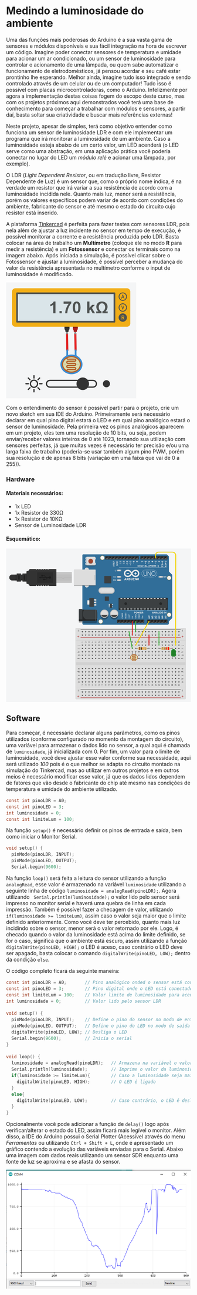 # Medindo a luminosidade do ambiente

Uma das funções mais poderosas do Arduino é a sua vasta gama de sensores e módulos disponíveis e sua fácil integração na hora de escrever um código. Imagine poder conectar sensores de temperatura e umidade para acionar um ar condicionado, ou um sensor de luminosidade para controlar o acionamento de uma lâmpada, ou quem sabe automatizar o funcionamento de eletrodomésticos, já pensou acordar e seu café estar prontinho lhe esperando. Melhor ainda, imagine tudo isso integrado e sendo controlado através de um celular ou de um computador! Tudo isso é possível com placas microcontroladoras, como o Arduíno. Infelizmente por agora a implementação destas coisas fogem do escopo deste curso, mas com os projetos próximos aqui demonstrados você terá uma base de conhecimento para começar a trabalhar com módulos e sensores, a partir daí, basta soltar sua criatividade e buscar mais referências externas! 

Neste projeto, apesar de simples, terá como objetivo entender como funciona um sensor de luminosidade LDR e com ele implementar um programa que irá monitorar a luminosidade de um ambiente. Caso a luminosidade esteja abaixo de um certo valor, um LED acenderá (o LED serve como uma abstração, em uma aplicação prática você poderia conectar no lugar do LED um *módulo relé* e acionar uma lâmpada, por exemplo).

O LDR (*Light Dependent Resistor*, ou em tradução livre, Resistor Dependente de Luz) é um sensor que, como o próprio nome indica, é na verdade um resistor que irá variar a sua resistência de acordo com a luminosidade incidida nele. Quanto mais luz, menor será a resistência, porém os valores específicos podem variar de acordo com condições do ambiente, fabricante do sensor e até mesmo o estado do circuito cujo resistor está inserido. 

A plataforma [Tinkercad](./../../introducao/tinkercad.md) é perfeita para fazer testes com sensores LDR, pois nela além de ajustar a luz incidente no sensor em tempo de execução, é possível monitorar a corrente e a resistência produzida pelo LDR. Basta colocar na área de trabalho um __Multímetro__ (coloque ele no modo __R__ para medir a resistência) e um __Fotossensor__ e conectar os terminais como na imagem abaixo. Após iniciada a simulação, é possível clicar sobre o Fotossensor e ajustar a luminosidade, é possível perceber a mudança do valor da resistência apresentada no multímetro conforme o input de luminosidade é modificado.

![Sensor LDR e Multimetro - Tinkercad](./../images/ldr.png)

Com o entendimento do sensor é possível partir para o projeto, crie um novo sketch em sua IDE do Arduino. Primeiramente será necessário declarar em qual pino digital estará o LED e em qual pino analógico estará o sensor de luminosidade. Pela primeira vez os pinos analógicos aparecem em um projeto, eles tem uma resolução de 10 bits, ou seja, podem enviar/receber valores inteiros de 0 até 1023, tornando sua utilização com sensores perfeitas, já que muitas vezes é necessário ter precisão e/ou uma larga faixa de trabalho (poderia-se usar também algum pino PWM, porém sua resolução é de apenas 8 bits (variação em uma faixa que vai de 0 a 255)).

### Hardware

#### Materiais necessários:
+ 1x LED 
+ 1x Resistor de 330Ω
+ 1x Resistor de 10KΩ
+ Sensor de Luminosidade LDR

#### Esquemático:

![Icone para abrir o monitor serial](./../images/serial-2.png)

## Software

Para começar, é necessário declarar alguns parâmetros, como os pinos utilizados (conforme configurado no momento da montagem do circuito), uma variável para armazenar o dados lido no sensor, a qual aqui é chamada de `luminosidade`, já inicializada com 0. Por fim, um valor para o limite de luminosidade, você deve ajustar esse valor conforme sua necessidade, aqui será utilizado *100* pois é o que melhor se adapta no circuito montado na simulação do Tinkercad, mas ao utilizar em outros projetos e em outros meios é necessário modificar esse valor, já que os dados lidos dependem de fatores que vão desde o fabricante do chip até mesmo nas condições de temperatura e umidade do ambiente utilizado.

``` C
const int pinoLDR = A0;
const int pinoLED = 3;
int luminosidade = 0;
const int limiteLum = 100;
```
Na função `setup()` é necessário definir os pinos de entrada e saída, bem como iniciar o Monitor Serial. 

``` C
void setup() {
  pinMode(pinoLDR, INPUT); 
  pinMode(pinoLED, OUTPUT); 
  Serial.begin(9600); 
```
Na função `loop()` será feita a leitura do sensor utilizando a função `analogRead`, esse valor é armazenado na variável `luminosidade` utilizando a seguinte linha de código `luminosidade = analogRead(pinoLDR);`. Agora utilizando ` Serial.println(luminosidade);` o valor lido pelo sensor será impresso no monitor serial e haverá uma quebra de linha em cada impressão. 
Também é possível fazer a checagem de valor, utilizando `if(luminosidade >= limiteLum)`, assim caso o valor seja maior que o limite definido anteriormente. Como você deve ter percebido, quanto mais luz incidindo sobre o sensor, menor será o valor retornado por ele. Logo, é checado quando o valor da luminosidade está acima do limite definido, se for o caso, significa que o ambiente está escuro, assim utilizando a função `digitalWrite(pinoLED, HIGH);` o LED é aceso, caso contrário o LED deve ser apagado, basta colocar o comando `digitalWrite(pinoLED, LOW);` dentro da condição `else`. 

O código completo ficará da seguinte maneira:

``` C
const int pinoLDR = A0;       // Pino analógico onded o sensor está conectado
const int pinoLED = 3;        // Pino digital onde o LED está conectado
const int limiteLum = 100;    // Valor limite de luminosidade para acender o LED
int luminosidade = 0;         // Valor lido pelo sensor LDR
 
void setup() {
  pinMode(pinoLDR, INPUT);    // Define o pino do sensor no modo de entrada
  pinMode(pinoLED, OUTPUT);   // Define o pino do LED no modo de saída
  digitalWrite(pinoLED, LOW); // Desliga o LED
  Serial.begin(9600);         // Inicia o serial
}

void loop() {
  luminosidade = analogRead(pinoLDR);   // Armazena na variável o valor lido pelo sensor
  Serial.println(luminosidade);         // Imprime o valor da luminosidade no serial
  if(luminosidade >= limiteLum){        // Caso a luminosidade seja maior que o limite
    digitalWrite(pinoLED, HIGH);        // O LED é ligado
  }
  else{ 
    digitalWrite(pinoLED, LOW);         // Caso contrário, o LED é desligado
  }
}

```

Opcionalmente você pode adicionar a função de `delay()` logo após verificar/alterar o estado do LED, assim ficará mais legível o monitor. Além disso, a IDE do Arduino possui o Serial Plotter (Acessível através do menu *Ferramentas* ou utilizando `Ctrl + Shift + L`, onde é apresentado um gráfico contendo a evolução das variáveis enviadas para o Serial. Abaixo uma imagem com dados reais utilizando um sensor SDR enquanto uma fonte de luz se aproxima e se afasta do sensor.

![Serial Plotter - Dados de um sensor LDR](./../images/serial-3.png)
